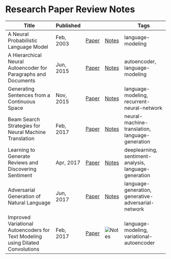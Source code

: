 # Research Paper Review Notes

| Title | Published | | | Tags |
|---|---|---|---|---|
| A Neural Probabilistic Language Model | Feb, 2003 | [Paper](https://papers.nips.cc/paper/1839-a-neural-probabilistic-language-model.pdf)| [Notes](https://github.com/v1n337/research-review-notes/blob/master/reviews/a-neural-probabilistic-language-model/a-neural-probabilistic-language-model.pdf) | language-modeling |
| A Hierarchical Neural Autoencoder for Paragraphs and Documents | Jun, 2015 | [Paper](https://arxiv.org/abs/1506.01057)| [Notes](https://github.com/v1n337/research-review-notes/blob/master/reviews/a-hierarchical-neural-autoencoder-for-paragraphs-and-documents/a-hierarchical-neural-autoencoder-for-paragraphs-and-documents.pdf) | autoencoder, language-modeling |
| Generating Sentences from a Continuous Space | Nov, 2015 | [Paper](https://arxiv.org/abs/1511.06349)| [Notes](https://github.com/v1n337/research-review-notes/blob/master/reviews/generating-sentences-from-a-continuous-space/generating-sentences-from-a-continuous-space.pdf) | language-modeling, recurrent-neural-network |
| Beam Search Strategies for Neural Machine Translation | Feb, 2017 | [Paper](https://arxiv.org/abs/1702.01806)| [Notes](https://github.com/v1n337/research-review-notes/blob/master/reviews/beam-search-strategies-for-neural-machine-translation/beam-search-strategies-for-neural-machine-translation.pdf) | neural-machine-translation, language-generation |
| Learning to Generate Reviews and Discovering Sentiment | Apr, 2017 | [Paper](https://arxiv.org/abs/1704.01444)| [Notes](https://github.com/v1n337/research-review-notes/blob/master/reviews/learning-to-generate-reviews-and-discovering-sentiment/learning-to-generate-reviews-and-discovering-sentiment.pdf) | deeplearning, sentiment-analysis, language-generation |
| Adversarial Generation of Natural Language | Jun, 2017 | [Paper](https://arxiv.org/abs/1705.10929)| [Notes](https://github.com/v1n337/research-review-notes/blob/master/reviews/adversarial-generation-of-natural-language/adversarial-generation-of-natural-language.pdf) | language-generation, generative-adversarial-network |
| Improved Variational Autoencoders for Text Modeling using Dilated Convolutions | Feb, 2017 | [Paper](https://arxiv.org/abs/1702.08139)| ![[Notes](https://github.com/v1n337/research-review-notes/blob/master/reviews/improved-variational-autoencoders-for-text-modeling-using-dilated-convolutions/improved-variational-autoencoders-for-text-modeling-using-dilated-convolutions.pdf)](https://img.shields.io/badge/-in--progress-red.svg?style=flat) | language-modeling, variational-autoencoder |
